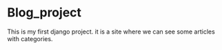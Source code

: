 # Blog_project
This is my first django project. it is a site where we can see some articles with categories.
